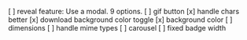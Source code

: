 [ ] reveal feature: Use a modal. 9 options.
[ ] gif button
[x] handle chars better
[x] download background color toggle
[x] background color
[ ] dimensions
[ ] handle mime types
[ ] carousel
[ ] fixed badge width
